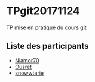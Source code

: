 # TPgit20171124
TP mise en pratique du cours git

## Liste des participants

- [Niamor70](https://github.com/Niamor70)
- [Ousret](https://github.com/Ousret)
- [snowwtarie](https://github.com/snowwtarie)

